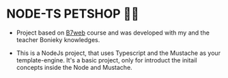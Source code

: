 # NODE-TS PETSHOP 🐾🦴

- Project based on [B7web](https://lp.b7web.com.br/fullstack) course and was developed with my and the teacher Bonieky knowledges.

- This is a NodeJs project, that uses Typescript and the Mustache as your template-engine. It's a basic project, only for introduct the initail concepts inside the Node and Mustache.
